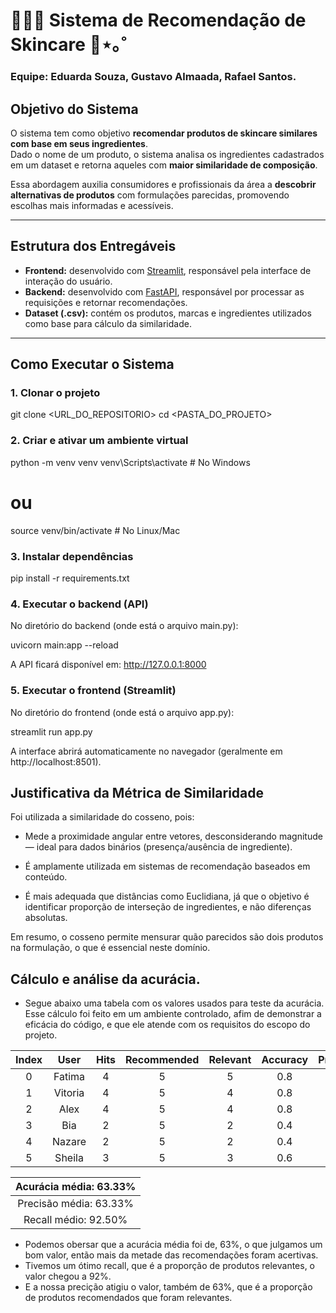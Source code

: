 # 💆🏻‍♀️ Sistema de Recomendação de Skincare 🫧⋆｡˚

### Equipe: Eduarda Souza, Gustavo Almaada, Rafael Santos.

## Objetivo do Sistema  
O sistema tem como objetivo **recomendar produtos de skincare similares com base em seus ingredientes**.  
Dado o nome de um produto, o sistema analisa os ingredientes cadastrados em um dataset e retorna aqueles com **maior similaridade de composição**.  

Essa abordagem auxilia consumidores e profissionais da área a **descobrir alternativas de produtos** com formulações parecidas, promovendo escolhas mais informadas e acessíveis.

---

## Estrutura dos Entregáveis  
- **Frontend:** desenvolvido com [Streamlit](https://streamlit.io/), responsável pela interface de interação do usuário.  
- **Backend:** desenvolvido com [FastAPI](https://fastapi.tiangolo.com/), responsável por processar as requisições e retornar recomendações.  
- **Dataset (.csv):** contém os produtos, marcas e ingredientes utilizados como base para cálculo da similaridade.  

---

##  Como Executar o Sistema  

###  1. Clonar o projeto  

git clone <URL_DO_REPOSITORIO>
cd <PASTA_DO_PROJETO>

### 2. Criar e ativar um ambiente virtual

python -m venv venv
venv\Scripts\activate    # No Windows
# ou
source venv/bin/activate # No Linux/Mac

### 3. Instalar dependências

pip install -r requirements.txt

### 4. Executar o backend (API)

No diretório do backend (onde está o arquivo main.py):

uvicorn main:app --reload

A API ficará disponível em: http://127.0.0.1:8000

### 5. Executar o frontend (Streamlit)

No diretório do frontend (onde está o arquivo app.py):

streamlit run app.py

A interface abrirá automaticamente no navegador (geralmente em http://localhost:8501).

## Justificativa da Métrica de Similaridade

Foi utilizada a similaridade do cosseno, pois:

 - Mede a proximidade angular entre vetores, desconsiderando magnitude — ideal para dados binários (presença/ausência de ingrediente).

 - É amplamente utilizada em sistemas de recomendação baseados em conteúdo.

 - É mais adequada que distâncias como Euclidiana, já que o objetivo é identificar proporção de interseção de ingredientes, e não diferenças absolutas.

Em resumo, o cosseno permite mensurar quão parecidos são dois produtos na formulação, o que é essencial neste domínio.

## Cálculo e análise da acurácia.
 - Segue abaixo uma tabela com os valores usados para teste da acurácia. Esse cálculo foi feito em um ambiente controlado, afim de demonstrar a eficácia do código, e que ele atende com os requisitos do escopo do projeto.

| Index | User | Hits | Recommended | Relevant | Accuracy | Precision | Recall |
| :---: | :---: | :---: | :---: | :---: | :---: | :---: | :---: |
| 0 | Fatima | 4 | 5 | 5 | 0.8 | 0.8 | 0.80 |
| 1 | Vitoria | 4 | 5 | 4 | 0.8 | 0.8 | 1.00 |
| 2 | Alex | 4 | 5 | 4 | 0.8 | 0.8 | 1.00 |
| 3 | Bia | 2 | 5 | 2 | 0.4 | 0.4 | 1.00 |
| 4 | Nazare | 2 | 5 | 2 | 0.4 | 0.4 | 1.00 |
| 5 | Sheila | 3 | 5 | 3 | 0.6 | 0.6 | 1.00 |

| Acurácia média: 63.33% |
| :---: |
| Precisão média: 63.33% |
| Recall médio: 92.50% |

- Podemos obersar que a acurácia média foi de, 63%, o que julgamos um bom valor, então mais da metade das recomendações foram acertivas.
- Tivemos um ótimo recall, que é a proporção de produtos relevantes, o valor chegou a 92%.
- E a nossa precição atigiu o valor, também de 63%, que é a proporção de produtos recomendados que foram relevantes.
